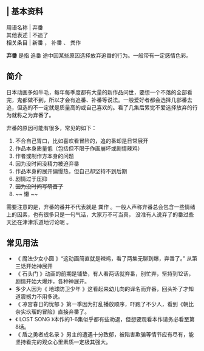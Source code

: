 |  **基本资料**  
---  
用语名称  |  弃番   
其他表述  |  不追了   
相关条目  |  新番  ，  补番  、  粪作   
  
**弃番** 是指  追番  途中因某些原因选择放弃追番的行为。一般带有一定感情色彩。

##  简介

日本动画多如牛毛，每年每季度都有大量的新作品问世，要想一个不落的全部看完，鬼都做不到，所以才会有追番、补番等说法。一般爱好者都会选择几部番去追，但选的不一定就是质量高的或自己喜欢的。看了几集后累觉不爱选择放弃的行为就称之为弃番了。

弃番的原因可能有很多，常见的如下：

  1. 不合自己胃口，比如喜欢看冒险的，追的番却是日常展开 
  2. 作品本身质量低（包括但不限于作画崩坏或剧情辣鸡） 
  3. 作者或制作方本身的问题 
  4. 因为没时间没精力被迫弃番 
  5. 作品本身的展开偏慢热，但自己却坚持不到后期 
  6. 剧情过于压抑 
  7. ~~因为没时间写萌百了~~
  8. ~~ 懒  ~~

需要注意的是，弃番的番并不代表就是  粪作  。一般人声称弃番总会包含一些情绪上的因素，也有很多只是一句气话，大家万不可当真，
没准有人说弃了的番过些天还在津津乐道地讨论呢  。

##  常见用法

  * 《  魔法少女小圆  》“这动画简直就是辣鸡，看了两集无聊到爆，弃番了。”  从第三话开始神展开 
  * 《  石头门  》动画的前期是铺垫，有人看两话就弃番，别忙弃，坚持到12话，剧情开始大爆炸，各种神展开。 
  * 多少人因为《  地球防卫少年  》这看起来幼儿向的译名而弃番，回头补了才知道震撼力不用多说。 
  * 《  凉宫春日的忧郁  》第一季因为打乱播放顺序，吓跑了不少人，看到《朝比奈实玖瑠的冒险》直接弃番了。 
  * 《  LOST SONG  》本作的1-6集似乎都有些劝退，但想要观看本作请务必看至第8话。 
  * 《  盾之勇者成名录  》男主的遭遇十分致郁，被陷害欺骗等情节应有尽有，能坚持看完的观众心里素质一定极其强大。 